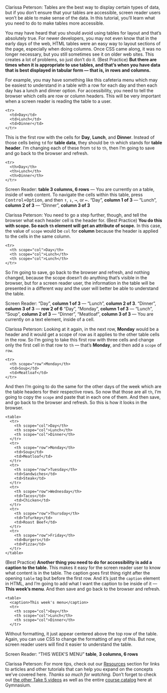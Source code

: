 Clarissa Peterson: Tables are the best way to display certain types of data, but if you don’t ensure that your tables are accessible, screen reader users won’t be able to make sense of the data. In this tutorial, you’ll learn what you need to do to make tables more accessible.

You may have heard that you should avoid using tables for layout and that’s absolutely true. For newer developers, you may not even know that in the early days of the web, HTML tables were an easy way to layout sections of the page, especially when doing columns. Once CSS came along, it was no longer necessary, but you still sometimes see it on older web sites. This creates a lot of problems, so just don’t do it. (Best Practice) **But there are times when it is appropriate to use tables, and that’s when you have data that is best displayed in tabular form — that is, in rows and columns.**

For example, you may have something like this cafeteria menu which may be easiest to understand in a table with a row for each day and then each day has a lunch and dinner option. For accessibility, you need to tell the browser which cells are row or column headers. This will be very important when a screen reader is reading the table to a user.

```markup
<tr>
  <td>Day</td>
  <td>Lunch</td>
  <td>Dinner</td>
</tr>
```

This is the first row with the cells for **Day**, **Lunch**, and **Dinner**. Instead of those cells being `td` for **table data**, they should be `th` which stands for **table header**. I’m changing each of these from `td` to `th`, then I’m going to save and go back to the browser and refresh.

```markup
<tr>
  <th>Day</th>
  <th>Lunch</th>
  <th>Dinner</th>
</tr>
```

Screen Reader: **table 3 columns, 6 rows** — You are currently on a table, inside of web content. To navigate the cells within this table, press <kbd><kbd>Control</kbd>+<kbd>Option</kbd></kbd>, and then <kbd>↑</kbd>, <kbd>↓</kbd>, <kbd>→</kbd>, or <kbd>←</kbd>. “Day”, **column 1 of 3** — “Lunch”, **column 2 of 3** — “Dinner”, **column 3 of 3**

Clarissa Peterson: You need to go a step further, though, and tell the browser what each header cell is the header for. (Best Practice) **You do this with scope. So each `th` element will get an attribute of scope.** In this case, the value of `scope` would be `col` for **column** because the header is applied to the cells in the same column.

```markup
<tr>
  <th scope="col">Day</th>
  <th scope="col">Lunch</th>
  <th scope="col">Lunch</th>
</tr>
```

So I’m going to save, go back to the browser and refresh, and nothing changed, because the scope doesn’t do anything that’s visible in the browser, but for a screen reader user, the information in the table will be presented in a different way and the user will better be able to understand the table.

Screen Reader: “Day”, **column 1 of 3** — “Lunch”, **column 2 of 3**. “Dinner”, **column 3 of 3** — **row 2 of 6** “Day”, “Monday”, **column 1 of 3** — “Lunch”, “Soup”, **column 2 of 3** — “Dinner”, “Meatloaf”, **column 3 of 3** — You are currently on a text element, inside of a cell.

Clarissa Peterson: Looking at it again, in the next row, **Monday** would be a header and it would get a scope of row as it applies to the other table cells in the row. So I’m going to take this first row with three cells and change only the first cell in that row to `th` — that’s **Monday**, and then add a `scope` of `row`.

```markup
<tr>
  <th scope="row">Monday</th>
  <td>Soup</td>
  <td>Meatloaf</td>
</tr>
```

And then I’m going to do the same for the other days of the week which are the table headers for their respective rows. So now that those are all `th`, I’m going to copy the `scope` and paste that in each one of them. And then save, and go back to the browser and refresh. So this is how it looks in the browser.

```markup
<table>
  <tr>
    <th scope="col">Day</th>
    <th scope="col">Lunch</th>
    <th scope="col">Dinner</th>
  </tr>
  <tr>
    <th scope="row">Monday</th>
    <td>Soup</td>
    <td>Meatloaf</td>
  </tr>
  <tr>
    <th scope="row">Tuesday</th>
    <td>Sandwiches</td>
    <td>Steak</td>
  </tr>
  <tr>
    <th scope="row">Wednesday</th>
    <td>Tacos</td>
    <td>Chicken</td>
  </tr>
  <tr>
    <th scope="row">Thursday</th>
    <td>Tofurkey</td>
    <td>Roast Beef</td>
  </tr>
  <tr>
    <th scope="row">Friday</th>
    <td>Burgers</td>
    <td>Pizza</td>
  </tr>
</table>
```

(Best Practice) **Another thing you need to do for accessibility is add a caption to the table.** This makes it easy for the screen reader user to know what content is in the table. The caption goes first thing right after the opening `table` tag but before the first row. And it’s just the `caption` element in HTML, and I’m going to add what I want the caption to be inside of it — **This week’s menu**. And then save and go back to the browser and refresh.

```markup
<table>
  <caption>This week's menu</caption>
  <tr>
    <th scope="col">Day</th>
    <th scope="col">Lunch</th>
    <th scope="col">Dinner</th>
  </tr>
```

Without formatting, it just appear centered above the top row of the table. Again, you can use CSS to change the formatting of any of this. But now, screen reader users will find it easier to understand the table.

Screen Reader: “THIS WEEK’S MENU” **table**, **3 columns, 6 rows**

Clarissa Peterson: For more tips, check out our [Resources][0] section for links to articles and other tutorials that can help you expand on the concepts we’ve covered here. *Thanks so much for watching.* Don’t forget to check out [the other Take 5 videos][1] as well as the entire [course catalog][2] here at Gymnasium.

[0]: #tutorial-resources
[1]: /courses/take5/
[2]: /courses/
